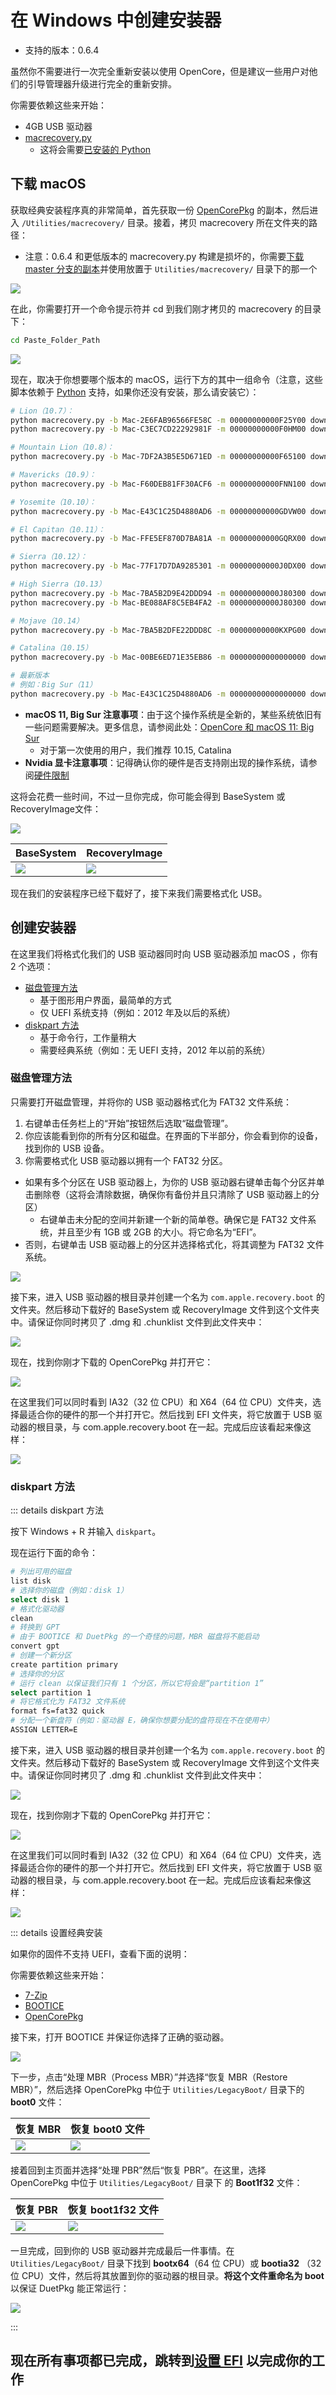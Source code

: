 # 在 Windows 中创建安装器

* 支持的版本：0.6.4

虽然你不需要进行一次完全重新安装以使用 OpenCore，但是建议一些用户对他们的引导管理器升级进行完全的重新安排。

你需要依赖这些来开始：

* 4GB USB 驱动器
* [macrecovery.py](https://github.com/acidanthera/OpenCorePkg/releases)
  * 这将会需要[已安装的 Python](https://www.python.org/downloads/)

## 下载 macOS

获取经典安装程序真的非常简单，首先获取一份 [OpenCorePkg](https://github.com/acidanthera/OpenCorePkg/releases) 的副本，然后进入 `/Utilities/macrecovery/` 目录。接着，拷贝 macrecovery 所在文件夹的路径： 

* 注意：0.6.4 和更低版本的 macrecovery.py 构建是损坏的，你需要[下载 master 分支的副本](https://github.com/acidanthera/OpenCorePkg/archive/master.zip)并使用放置于 `Utilities/macrecovery/` 目录下的那一个

![](../images/installer-guide/winblows-install-md/file-path.png)

在此，你需要打开一个命令提示符并 cd 到我们刚才拷贝的 macrecovery 的目录下：

```sh
cd Paste_Folder_Path
```

![](../images/installer-guide/winblows-install-md/command-prompt.png)

现在，取决于你想要哪个版本的 macOS，运行下方的其中一组命令（注意，这些脚本依赖于 [Python](https://www.python.org/downloads/) 支持，如果你还没有安装，那么请安装它）：

```sh
# Lion（10.7）：
python macrecovery.py -b Mac-2E6FAB96566FE58C -m 00000000000F25Y00 download
python macrecovery.py -b Mac-C3EC7CD22292981F -m 00000000000F0HM00 download

# Mountain Lion（10.8）：
python macrecovery.py -b Mac-7DF2A3B5E5D671ED -m 00000000000F65100 download

# Mavericks（10.9）：
python macrecovery.py -b Mac-F60DEB81FF30ACF6 -m 00000000000FNN100 download

# Yosemite（10.10）：
python macrecovery.py -b Mac-E43C1C25D4880AD6 -m 00000000000GDVW00 download

# El Capitan（10.11）：
python macrecovery.py -b Mac-FFE5EF870D7BA81A -m 00000000000GQRX00 download

# Sierra（10.12）：
python macrecovery.py -b Mac-77F17D7DA9285301 -m 00000000000J0DX00 download

# High Sierra（10.13）
python macrecovery.py -b Mac-7BA5B2D9E42DDD94 -m 00000000000J80300 download
python macrecovery.py -b Mac-BE088AF8C5EB4FA2 -m 00000000000J80300 download

# Mojave（10.14）
python macrecovery.py -b Mac-7BA5B2DFE22DDD8C -m 00000000000KXPG00 download

# Catalina（10.15）
python macrecovery.py -b Mac-00BE6ED71E35EB86 -m 00000000000000000 download

# 最新版本
# 例如：Big Sur（11）
python macrecovery.py -b Mac-E43C1C25D4880AD6 -m 00000000000000000 download
```

* **macOS 11, Big Sur 注意事项**：由于这个操作系统是全新的，某些系统依旧有一些问题需要解决。更多信息，请参阅此处：[OpenCore 和 macOS 11: Big Sur](../extras/big-sur/README.md)
  * 对于第一次使用的用户，我们推荐 10.15, Catalina
* **Nvidia 显卡注意事项**：记得确认你的硬件是否支持刚出现的操作系统，请参阅[硬件限制](../macos-limits.md)

这将会花费一些时间，不过一旦你完成，你可能会得到 BaseSystem 或 RecoveryImage文件：

![](../images/installer-guide/winblows-install-md/macrecovery-done.png)

| BaseSystem | RecoveryImage |
| :--- | :--- |
|![](../images/installer-guide/winblows-install-md/basesystem-example.png) | ![](../images/installer-guide/winblows-install-md/macrecovery-after.jpg) |

现在我们的安装程序已经下载好了，接下来我们需要格式化 USB。

## 创建安装器

在这里我们将格式化我们的 USB 驱动器同时向 USB 驱动器添加 macOS ，你有 2 个选项：

* [磁盘管理方法](#磁盘管理方法)
  * 基于图形用户界面，最简单的方式
  * 仅 UEFI 系统支持（例如：2012 年及以后的系统）
* [diskpart 方法](#diskpart-方法)
  * 基于命令行，工作量稍大
  * 需要经典系统（例如：无 UEFI 支持，2012 年以前的系统）

### 磁盘管理方法

只需要打开磁盘管理，并将你的 USB 驱动器格式化为 FAT32 文件系统：

1. 右键单击任务栏上的“开始”按钮然后选取“磁盘管理”。
2. 你应该能看到你的所有分区和磁盘。在界面的下半部分，你会看到你的设备，找到你的 USB 设备。
3. 你需要格式化 USB 驱动器以拥有一个 FAT32 分区。

* 如果有多个分区在 USB 驱动器上，为你的 USB 驱动器右键单击每个分区并单击删除卷（这将会清除数据，确保你有备份并且只清除了 USB 驱动器上的分区）
  * 右键单击未分配的空间并新建一个新的简单卷。确保它是 FAT32 文件系统，并且至少有 1GB 或 2GB 的大小。将它命名为“EFI”。
* 否则，右键单击 USB 驱动器上的分区并选择格式化，将其调整为 FAT32 文件系统。

![](../images/installer-guide/winblows-install-md/DiskManagement.jpg)

接下来，进入 USB 驱动器的根目录并创建一个名为 `com.apple.recovery.boot` 的文件夹。然后移动下载好的 BaseSystem 或 RecoveryImage 文件到这个文件夹中。请保证你同时拷贝了 .dmg 和 .chunklist 文件到此文件夹中：

![](../images/installer-guide/winblows-install-md/com-recovery.png)

现在，找到你刚才下载的 OpenCorePkg 并打开它：

![](../images/installer-guide/winblows-install-md/base-oc-folder.png)

在这里我们可以同时看到 IA32（32 位 CPU）和 X64（64 位 CPU）文件夹，选择最适合你的硬件的那一个并打开它。然后找到 EFI 文件夹，将它放置于 USB 驱动器的根目录，与 com.apple.recovery.boot 在一起。完成后应该看起来像这样：

![](../images/installer-guide/winblows-install-md/com-efi-done.png)

### diskpart 方法

::: details diskpart 方法

按下 Windows + R 并输入 `diskpart`。

现在运行下面的命令：

```sh
# 列出可用的磁盘
list disk
# 选择你的磁盘（例如：disk 1）
select disk 1
# 格式化驱动器
clean
# 转换到 GPT
# 由于 BOOTICE 和 DuetPkg 的一个奇怪的问题，MBR 磁盘将不能启动
convert gpt
# 创建一个新分区
create partition primary
# 选择你的分区
# 运行 clean 以保证我们只有 1 个分区，所以它将会是“partition 1”
select partition 1
# 将它格式化为 FAT32 文件系统
format fs=fat32 quick
# 分配一个新盘符（例如：驱动器 E，确保你想要分配的盘符现在不在使用中）
ASSIGN LETTER=E
```

接下来，进入 USB 驱动器的根目录并创建一个名为 `com.apple.recovery.boot` 的文件夹。然后移动下载好的 BaseSystem 或 RecoveryImage 文件到这个文件夹中。请保证你同时拷贝了 .dmg 和 .chunklist 文件到此文件夹中：

![](../images/installer-guide/winblows-install-md/com-recovery.png)

现在，找到你刚才下载的 OpenCorePkg 并打开它：

![](../images/installer-guide/winblows-install-md/base-oc-folder.png)

在这里我们可以同时看到 IA32（32 位 CPU）和 X64（64 位 CPU）文件夹，选择最适合你的硬件的那一个并打开它。然后找到 EFI 文件夹，将它放置于 USB 驱动器的根目录，与 com.apple.recovery.boot 在一起。完成后应该看起来像这样：

![](../images/installer-guide/winblows-install-md/com-efi-done.png)

::: details 设置经典安装

如果你的固件不支持 UEFI，查看下面的说明：

你需要依赖这些来开始：

* [7-Zip](https://www.7-zip.org)
* [BOOTICE](https://www.majorgeeks.com/files/details/bootice_64_bit.html)
* [OpenCorePkg](https://github.com/acidanthera/OpenCorePkg/releases)

接下来，打开 BOOTICE 并保证你选择了正确的驱动器。

![](../images/installer-guide/winblows-install-md/bootice.png)

下一步，点击“处理 MBR（Process MBR）”并选择“恢复 MBR（Restore MBR）”，然后选择 OpenCorePkg 中位于 `Utilities/LegacyBoot/` 目录下的 **boot0** 文件：

| 恢复 MBR | 恢复 boot0 文件 |
| :--- | :--- |
| ![](../images/installer-guide/winblows-install-md/restore-mbr.png) | ![](../images/installer-guide/winblows-install-md/restore-mbr-file.png) |

接着回到主页面并选择“处理 PBR”然后“恢复 PBR”。在这里，选择 OpenCorePkg 中位于 `Utilities/LegacyBoot/` 目录下 的 **Boot1f32** 文件：

| 恢复 PBR | 恢复 boot1f32 文件 |
| :--- | :--- |
| ![](../images/installer-guide/winblows-install-md/restore-pbr.png) | ![](../images/installer-guide/winblows-install-md/restore-pbr-file.png) |

一旦完成，回到你的 USB 驱动器并完成最后一件事情。在 `Utilities/LegacyBoot/` 目录下找到 **bootx64**（64 位 CPU）或 **bootia32** （32 位 CPU）文件，然后将其放置到你的驱动器的根目录。**将这个文件重命名为 boot** 以保证 DuetPkg 能正常运行：

![](../images/installer-guide/winblows-install-md/final-boot-file.png)

:::

## 现在所有事项都已完成，跳转到[设置 EFI](./opencore-efi.md) 以完成你的工作
